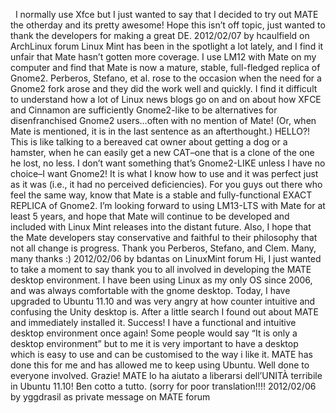   I normally use Xfce but I just wanted to say that I decided to try out MATE
the otherday and its pretty awesome! Hope this isn’t off topic, just wanted to
thank the developers for making a great DE. 2012/02/07 by hcaulfield on
ArchLinux forum Linux Mint has been in the spotlight a lot lately, and I find
it unfair that Mate hasn’t gotten more coverage. I use LM12 with Mate on my
computer and find that Mate is now a mature, stable, full-fledged replica of
Gnome2. Perberos, Stefano, et al. rose to the occasion when the need for a
Gnome2 fork arose and they did the work well and quickly. I find it difficult
to understand how a lot of Linux news blogs go on and on about how XFCE and
Cinnamon are sufficiently Gnome2-like to be alternatives for disenfranchised
Gnome2 users…often with no mention of Mate! (Or, when Mate is mentioned, it is
in the last sentence as an afterthought.) HELLO?! This is like talking to a
bereaved cat owner about getting a dog or a hamster, when he can easily get a
new CAT–one that is a clone of the one he lost, no less. I don’t want
something that’s Gnome2-LIKE unless I have no choice–I want Gnome2! It is what
I know how to use and it was perfect just as it was (i.e., it had no perceived
deficiencies). For you guys out there who feel the same way, know that Mate is
a stable and fully-functional EXACT REPLICA of Gnome2. I’m looking forward to
using LM13-LTS with Mate for at least 5 years, and hope that Mate will
continue to be developed and included with Linux Mint releases into the
distant future. Also, I hope that the Mate developers stay conservative and
faithful to their philosophy that not all change is progress. Thank you
Perberos, Stefano, and Clem. Many, many thanks :) 2012/02/06 by bdantas on
LinuxMint forum Hi, I just wanted to take a moment to say thank you to all
involved in developing the MATE desktop environment. I have been using Linux
as my only OS since 2006, and was always comfortable with the gnome desktop.
Today, I have upgraded to Ubuntu 11.10 and was very angry at how counter
intuitive and confusing the Unity desktop is. After a little search I found
out about MATE and immediately installed it. Success! I have a functional and
intuitive desktop environment once again! Some people would say “It is only a
desktop environment” but to me it is very important to have a desktop which is
easy to use and can be customised to the way i like it. MATE has done this for
me and has allowed me to keep using Ubuntu. Well done to everyone involved.
Grazie! MATE lo ha aiutato a liberarsi dell’UNITÀ terribile in Ubuntu 11.10!
Ben cotto a tutto. (sorry for poor translation!!!! 2012/02/06 by yggdrasil as
private message on MATE forum

